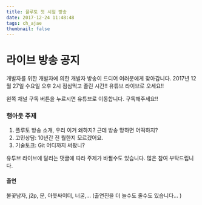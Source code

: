 ```yaml
---
title: 플루토 첫 시험 방송
date: 2017-12-24 11:48:48
tags: ch_ajae
thumbnail: false
---
```


# 라이브 방송 공지

개발자를 위한 개발자에 의한 개발자 방송이 드디어 여러분에게 찾아갑니다. 
2017년 12월 27일 수요일 오후 2시 점심먹고 졸린 시간!! 
유튜브 라이브로 오세요!!

왼쪽 채널 구독 버튼을 누르시면 유튜브로 이동합니다. 
구독해주세요!!

### 행아웃 주제
1. 플루토 방송 소개, 우리 이거 왜하지? 근데 방송 망하면 어떡하지?
1. 고민상담: 10년간 전 뭘한지 모르겠어요. 
1. 기술토크: Git 어디까지 써봤니?

유투브 라이브에 달리는 댓글에 따라 주제가 바뀔수도 있습니다. 
많은 참여 부탁드립니다. 

#### 출연
불꽃남자, j2p, 문, 아웃싸이더, 너굴,... (출연진을 더 늘수도 줄수도 있습니다... )